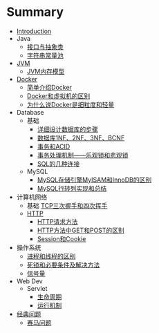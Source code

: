 # Summary

* [Introduction](README.md)
* Java
  * [接口与抽象类](java/interfaces/1.md)
  * [字符串常量池](java/strings/1.md)　
* [JVM](jvm/README.md)
  * [JVM内存模型](jvm/1.md)
* [Docker](docker/README.md)
  * [简单介绍Docker](docker/1.md)
  * [Docker和虚拟机的区别](docker/2.md)
  * [为什么说Docker是细粒度和轻量](docker/3.md)
* Database
  * 基础
    * [详细设计数据库的步骤](database/base/1.md)
    * [数据库1NF、2NF、3NF、BCNF](database/base/2.md)
    * [事务和ACID](database/q/3.md)
    * [事务处理机制——乐观锁和悲观锁](database/base/4.md)
    * [SQL的几种连接](database/base/5/md)
  * MySQL
    * [MySQL存储引擎MyISAM和InnoDB的区别](database/mysql/1.md)
    * [MySQL行转列实现和总结](database/mysql/2.md)
* 计算机网络
  * 基础
    [TCP三次握手和四次挥手](network/base/1.md)
  * [HTTP](network/http/http.md)
    * [HTTP请求方法](network/http/1.md)
    * [HTTP方法中GET和POST的区别](network/http/2.md)
    * [Session和Cookie](network/http/3.md)
* 操作系统
  * [进程和线程的区别](os/1.md)
  * [死锁和必要条件及解决方法](os/2.md)
  * [信号量](os/3.md)
* Web Dev
  * Servlet
    * [生命周期](webdev/servlet/1.md)
    * [运行机制](webdev/servlet/2.md)
* [经典问题](q/README.md)
  * [赛马问题](q/1.md)
